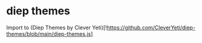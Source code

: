# diep themes
Import to (Diep Themes by Clever Yeti)[!https://github.com/CleverYeti/diep-themes/blob/main/diep-themes.js]
